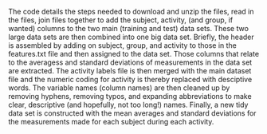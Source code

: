 The code details the steps needed to download and unzip the files, read in the files, join files together to add the subject, activity, (and group, if wanted) columns to the two main (training and test) data sets. These two large data sets are then combined into one big data set. Briefly, the header is assembled by adding on subject, group, and activity to those in the features.txt file and then assigned to the data set. Those columns that relate to the averagess and standard deviations of measurements in the data set are extracted. The activity labels file is then merged with the main dataset file and the numeric coding for activity is thereby replaced with desciptive words. The variable names (column names) are then cleaned up by removing hyphens, removing typos, and expanding abbreviations to make clear, descriptive (and hopefully, not too long!) names. Finally, a new tidy data set is constructed with the mean averages and standard deviations for the measurements made for each subject during each activity. 
